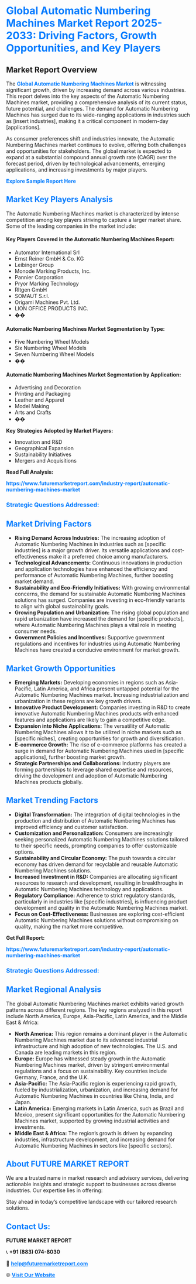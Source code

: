 <h1 style="color: #007BFF;">Global Automatic Numbering Machines Market Report 2025-2033: Driving Factors, Growth Opportunities, and Key Players</h1>

<section id="overview">
<h2>Market Report Overview</h2>
<p>The <a href="https://www.futuremarketreport.com/industry-report/automatic-numbering-machines-market" style="color: #007BFF; text-decoration: none;"><strong>Global Automatic Numbering Machines Market</strong></a> is witnessing significant growth, driven by increasing demand across various industries. This report delves into the key aspects of the Automatic Numbering Machines market, providing a comprehensive analysis of its current status, future potential, and challenges. The demand for Automatic Numbering Machines has surged due to its wide-ranging applications in industries such as [insert industries], making it a critical component in modern-day [applications].</p>
<p>As consumer preferences shift and industries innovate, the Automatic Numbering Machines market continues to evolve, offering both challenges and opportunities for stakeholders. The global market is expected to expand at a substantial compound annual growth rate (CAGR) over the forecast period, driven by technological advancements, emerging applications, and increasing investments by major players.</p>
</section>

<section id="overview">
<p><a href="https://www.futuremarketreport.com/request-sample/reportId=116849" style="color: #007BFF; text-decoration: none;"><strong>Explore Sample Report Here</strong></a></p>
</section>

<section id="key-players">
<h2 style="color: #007BFF;">Market Key Players Analysis</h2>
<p>The Automatic Numbering Machines market is characterized by intense competition among key players striving to capture a larger market share. Some of the leading companies in the market include:</p>
<h4>Key Players Covered in the Automatic Numbering Machines Report:</h4>
<ul><li>Automator International Srl</li><li>Ernst Reiner GmbH &amp; Co. KG</li><li>Leibinger Group</li><li>Monode Marking Products, Inc.</li><li>Pannier Corporation</li><li>Pryor Marking Technology</li><li>Rltgen GmbH</li><li>SOMAUT S.r.l.</li><li>Origami Machines Pvt. Ltd.</li><li>LION OFFICE PRODUCTS INC.</li><li>��</li></ul>
<h4>Automatic Numbering Machines Market Segmentation by Type:</h4>
<ul><li>Five Numbering Wheel Models</li><li>Six Numbering Wheel Models</li><li>Seven Numbering Wheel Models</li><li>��</li></ul>

<h4>Automatic Numbering Machines Market Segmentation by Application:</h4>
<ul><li>Advertising and Decoration</li><li>Printing and Packaging</li><li>Leather and Apparel</li><li>Model Making</li><li>Arts and Crafts</li><li>��</li></ul>
<p><strong>Key Strategies Adopted by Market Players:</strong></p>
<ul>
<li>Innovation and R&D</li>
<li>Geographical Expansion</li>
<li>Sustainability Initiatives</li>
<li>Mergers and Acquisitions</li>
</ul>
</section>

<section>
<p><strong>Read Full Analysis: </strong></p><a href="https://www.futuremarketreport.com/industry-report/automatic-numbering-machines-market" style="color: #007BFF; text-decoration: none;"><strong>https://www.futuremarketreport.com/industry-report/automatic-numbering-machines-market</strong></a>
<h3 style="color: #007BFF;">Strategic Questions Addressed:</h3>
</section>

<section id="driving-factors">
<h2 style="color: #007BFF;">Market Driving Factors</h2>
<ul>
<li><strong>Rising Demand Across Industries:</strong> The increasing adoption of Automatic Numbering Machines in industries such as [specific industries] is a major growth driver. Its versatile applications and cost-effectiveness make it a preferred choice among manufacturers.</li>
<li><strong>Technological Advancements:</strong> Continuous innovations in production and application technologies have enhanced the efficiency and performance of Automatic Numbering Machines, further boosting market demand.</li>
<li><strong>Sustainability and Eco-Friendly Initiatives:</strong> With growing environmental concerns, the demand for sustainable Automatic Numbering Machines solutions has surged. Companies are investing in eco-friendly variants to align with global sustainability goals.</li>
<li><strong>Growing Population and Urbanization:</strong> The rising global population and rapid urbanization have increased the demand for [specific products], where Automatic Numbering Machines plays a vital role in meeting consumer needs.</li>
<li><strong>Government Policies and Incentives:</strong> Supportive government regulations and incentives for industries using Automatic Numbering Machines have created a conducive environment for market growth.</li>
</ul>
</section>

<section id="growth-opportunities">
<h2 style="color: #007BFF;">Market Growth Opportunities</h2>
<ul>
<li><strong>Emerging Markets:</strong> Developing economies in regions such as Asia-Pacific, Latin America, and Africa present untapped potential for the Automatic Numbering Machines market. Increasing industrialization and urbanization in these regions are key growth drivers.</li>
<li><strong>Innovative Product Development:</strong> Companies investing in R&D to create innovative Automatic Numbering Machines products with enhanced features and applications are likely to gain a competitive edge.</li>
<li><strong>Expansion into Niche Applications:</strong> The versatility of Automatic Numbering Machines allows it to be utilized in niche markets such as [specific niches], creating opportunities for growth and diversification.</li>
<li><strong>E-commerce Growth:</strong> The rise of e-commerce platforms has created a surge in demand for Automatic Numbering Machines used in [specific applications], further boosting market growth.</li>
<li><strong>Strategic Partnerships and Collaborations:</strong> Industry players are forming partnerships to leverage shared expertise and resources, driving the development and adoption of Automatic Numbering Machines products globally.</li>
</ul>
</section>

<section id="trending-factors">
<h2 style="color: #007BFF;">Market Trending Factors</h2>
<ul>
<li><strong>Digital Transformation:</strong> The integration of digital technologies in the production and distribution of Automatic Numbering Machines has improved efficiency and customer satisfaction.</li>
<li><strong>Customization and Personalization:</strong> Consumers are increasingly seeking personalized Automatic Numbering Machines solutions tailored to their specific needs, prompting companies to offer customizable options.</li>
<li><strong>Sustainability and Circular Economy:</strong> The push towards a circular economy has driven demand for recyclable and reusable Automatic Numbering Machines solutions.</li>
<li><strong>Increased Investment in R&D:</strong> Companies are allocating significant resources to research and development, resulting in breakthroughs in Automatic Numbering Machines technology and applications.</li>
<li><strong>Regulatory Compliance:</strong> Adherence to strict regulatory standards, particularly in industries like [specific industries], is influencing product development and quality in the Automatic Numbering Machines market.</li>
<li><strong>Focus on Cost-Effectiveness:</strong> Businesses are exploring cost-efficient Automatic Numbering Machines solutions without compromising on quality, making the market more competitive.</li>
</ul>
</section>

<section>
<p><strong>Get Full Report: </strong></p><a href="https://www.futuremarketreport.com/industry-report/automatic-numbering-machines-market" style="color: #007BFF; text-decoration: none;"><strong>https://www.futuremarketreport.com/industry-report/automatic-numbering-machines-market</strong></a>
<h3 style="color: #007BFF;">Strategic Questions Addressed:</h3>
</section>


<section id="regional-analysis">
<h2 style="color: #007BFF;">Market Regional Analysis</h2>
<p>The global Automatic Numbering Machines market exhibits varied growth patterns across different regions. The key regions analyzed in this report include North America, Europe, Asia-Pacific, Latin America, and the Middle East & Africa:</p>
<ul>
<li><strong>North America:</strong> This region remains a dominant player in the Automatic Numbering Machines market due to its advanced industrial infrastructure and high adoption of new technologies. The U.S. and Canada are leading markets in this region.</li>
<li><strong>Europe:</strong> Europe has witnessed steady growth in the Automatic Numbering Machines market, driven by stringent environmental regulations and a focus on sustainability. Key countries include Germany, France, and the U.K.</li>
<li><strong>Asia-Pacific:</strong> The Asia-Pacific region is experiencing rapid growth, fueled by industrialization, urbanization, and increasing demand for Automatic Numbering Machines in countries like China, India, and Japan.</li>
<li><strong>Latin America:</strong> Emerging markets in Latin America, such as Brazil and Mexico, present significant opportunities for the Automatic Numbering Machines market, supported by growing industrial activities and investments.</li>
<li><strong>Middle East & Africa:</strong> The region’s growth is driven by expanding industries, infrastructure development, and increasing demand for Automatic Numbering Machines in sectors like [specific sectors].</li>
</ul>
</section>

<footer>
<h2 style="color: #007BFF;">About FUTURE MARKET REPORT</h2>
<p>We are a trusted name in market research and advisory services, delivering actionable insights and strategic support to businesses across diverse industries. Our expertise lies in offering:</p>

<p>Stay ahead in today’s competitive landscape with our tailored research solutions.</p>

<h2 style="color: #007BFF;">Contact Us:</h2>
<p><strong>FUTURE MARKET REPORT</strong></p>
<p>📞 <strong>+91 (883) 074-8030</strong></p>
<p>📧 <strong><a href="mailto:help@futuremarketreport.com" style="color: #007BFF;">help@futuremarketreport.com</a></strong></p>
<p>🌐 <strong><a href="https://www.futuremarketreport.com/" style="color: #007BFF;">Visit Our Website</a></strong></p>
</footer>